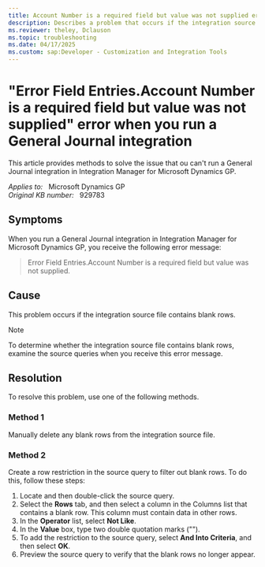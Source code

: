 ```yaml
---
title: Account Number is a required field but value was not supplied error when running General Journal integration
description: Describes a problem that occurs if the integration source file contains blank rows in Integration Manager for Microsoft Dynamics GP. Provides several resolutions.
ms.reviewer: theley, Dclauson
ms.topic: troubleshooting
ms.date: 04/17/2025
ms.custom: sap:Developer - Customization and Integration Tools
---
```

# "Error Field Entries.Account Number is a required field but value was not supplied" error when you run a General Journal integration

This article provides methods to solve the issue that ou can't run a General Journal integration in Integration Manager for Microsoft Dynamics GP.

_Applies to:_ &nbsp; Microsoft Dynamics GP  
_Original KB number:_ &nbsp; 929783

## Symptoms

When you run a General Journal integration in Integration Manager for Microsoft Dynamics GP, you receive the following error message:

> Error Field Entries.Account Number is a required field but value was not supplied.

## Cause

This problem occurs if the integration source file contains blank rows.

> [!NOTE]
> To determine whether the integration source file contains blank rows, examine the source queries when you receive this error message.

## Resolution

To resolve this problem, use one of the following methods.

### Method 1

Manually delete any blank rows from the integration source file.

### Method 2

Create a row restriction in the source query to filter out blank rows. To do this, follow these steps:

1. Locate and then double-click the source query.
2. Select the **Rows** tab, and then select a column in the Columns list that contains a blank row. This column must contain data in other rows.
3. In the **Operator** list, select **Not Like**.
4. In the **Value** box, type two double quotation marks ("").
5. To add the restriction to the source query, select **And Into Criteria**, and then select **OK**.
6. Preview the source query to verify that the blank rows no longer appear.
